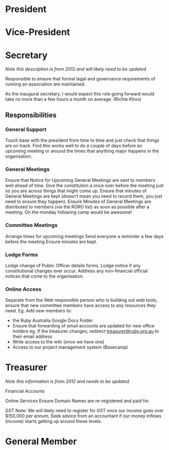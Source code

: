 # President

# Vice-President


# Secretary

*Note this description is from 2012 and will likely need to be updated*

Responsible to ensure that formal legal and governance requirements of running an association are maintained.

As the inaugural secretary, I would expect this role going forward would take no more than a few hours a month on average. (Richie Khoo)


## Responsibilities

### General Support
Touch base with the president from time to time and just check that things are on track. Find this works well to do a couple of days before an upcoming meeting or around the times that anything major happens in the organisation.

### General Meetings
Ensure that Notice for Upcoming General Meetings are sent to members well ahead of time.
Give the constitution a once over before the meeting just so you are across things that might come up.
Ensure that minutes of General Meetings are kept (doesn’t mean you need to record them, you just need to ensure they happen).
Ensure Minutes of General Meetings are distributed to members (via the RORO list) as soon as possible after a meeting. On the monday following camp would be awesome!

### Committee Meetings
Arrange times for upcoming meetings
Send everyone a reminder a few days before the meeting
Ensure minutes are kept.

### Lodge Forms
Lodge change of Public Officer details forms.
Lodge notice if any constitutional changes ever occur.
Address any non-financial official notices that come to the organisation.

### Online Access
Separate from the Web responsible person who is building out web tools, ensure that new committee members have access to any resources they need.
Eg. Add new members to:
-  the Ruby Australia Google Docs Folder.
- Ensure that forwarding of email accounts are updated for new office holders
eg. If the treasurer changes, redirect treasurer@ruby.org.au to their email address
- Write access to the wiki (once we have one)
- Access to our project management system (Basecamp)



# Treasurer

*Note this information is from 2012 and needs to be updated*

Financial Accounts

Online Services
Ensure Domain Names are re-registered and paid for

GST Note:
We will likely need to register for GST once our income goes over $150,000 per annum. Seek advice from an accountant if our money inflows (income) starts getting up around these levels.

# General Member

